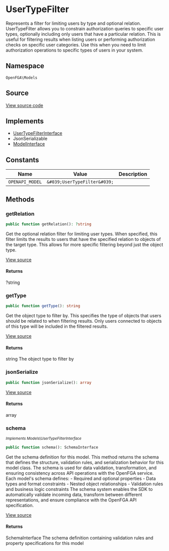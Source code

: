 # UserTypeFilter

Represents a filter for limiting users by type and optional relation. UserTypeFilter allows you to constrain authorization queries to specific user types, optionally including only users that have a particular relation. This is useful for filtering results when listing users or performing authorization checks on specific user categories. Use this when you need to limit authorization operations to specific types of users in your system.

## Namespace
`OpenFGA\Models`

## Source
[View source code](https://github.com/evansims/openfga-php/blob/main/src/Models/UserTypeFilter.php)

## Implements
* [UserTypeFilterInterface](UserTypeFilterInterface.md)
* JsonSerializable
* [ModelInterface](ModelInterface.md)

## Constants
| Name | Value | Description |
|------|-------|-------------|
| `OPENAPI_MODEL` | `&#039;UserTypeFilter&#039;` |  |


## Methods
### getRelation


```php
public function getRelation(): ?string
```

Get the optional relation filter for limiting user types. When specified, this filter limits the results to users that have the specified relation to objects of the target type. This allows for more specific filtering beyond just the object type.

[View source](https://github.com/evansims/openfga-php/blob/main/src/Models/UserTypeFilter.php#L56)


#### Returns
?string

### getType


```php
public function getType(): string
```

Get the object type to filter by. This specifies the type of objects that users should be related to when filtering results. Only users connected to objects of this type will be included in the filtered results.

[View source](https://github.com/evansims/openfga-php/blob/main/src/Models/UserTypeFilter.php#L65)


#### Returns
string
 The object type to filter by

### jsonSerialize


```php
public function jsonSerialize(): array
```


[View source](https://github.com/evansims/openfga-php/blob/main/src/Models/UserTypeFilter.php#L74)


#### Returns
array

### schema

*<small>Implements Models\UserTypeFilterInterface</small>*  

```php
public function schema(): SchemaInterface
```

Get the schema definition for this model. This method returns the schema that defines the structure, validation rules, and serialization behavior for this model class. The schema is used for data validation, transformation, and ensuring consistency across API operations with the OpenFGA service. Each model&#039;s schema defines: - Required and optional properties - Data types and format constraints - Nested object relationships - Validation rules and business logic constraints The schema system enables the SDK to automatically validate incoming data, transform between different representations, and ensure compliance with the OpenFGA API specification.

[View source](https://github.com/evansims/openfga-php/blob/main/src/Models/ModelInterface.php#L52)


#### Returns
SchemaInterface
 The schema definition containing validation rules and property specifications for this model

